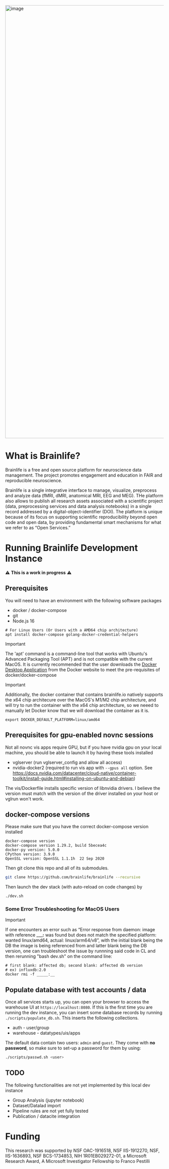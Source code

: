 
<img width="1378" alt="image" src="https://user-images.githubusercontent.com/2119795/187248731-196fd4ad-36ef-4f81-a8d6-fc00dab73564.png">

# What is Brainlife?

Brainlife is a free and open source platform for neuroscience data management. The project promotes engagement and education in FAIR and reproducible neuroscience.

Brainlife is a single integrative interface to manage, visualize, preprocess and analyze data (fMRI, dMRI, anatomical MRI, EEG and MEG). THe platform also allows to publish all research assets associated with a scientific project (data, preprocessing services and data analysis notebooks) in a single record addressed by a digital-object-identifier (DOI). The platform is unique because of its focus on supporting scientific reproducibility beyond open code and open data, by providing fundamental smart mechanisms for what we refer to as “Open Services.” 

# Running Brainlife Development Instance

:warning: **This is a work in progress** :warning:

## Prerequisites
You will need to have an environment with the following software packages

* docker / docker-compose 
* git
* Node.js 16 

```
# For Linux Users (Or Users with a AMD64 chip architecture)
apt install docker-compose golang-docker-credential-helpers
```

> [!IMPORTANT]
> The 'apt' command is a command-line tool that works with Ubuntu's Advanced Packaging Tool (APT) and is not compatible with the current MacOS. It is currently recommended that the user downloads the [Docker Desktop Application](https://www.docker.com/products/docker-desktop/) from the Docker website to meet the pre-requisites of docker/docker-compose

> [!IMPORTANT]
> Additionally, the docker container that contains brainlife.io natively supports the x64 chip architecure over the MacOS's M1/M2 chip architecture, and will try to run the container with the x64 chip architecture, so we neeed to manually let Docker know that we will download the container as it is.
> ```
> export DOCKER_DEFAULT_PLATFORM=linux/amd64
> ```

## Prerequisites for gpu-enabled novnc sessions

Not all novnc vis apps require GPU, but if you have nvidia gpu on your local machine, you should be
able to launch it by having these tools installed

* vglserver (run vglserver_config and allow all access)
* nvidia-docker2 (required to run vis app with `--gpus all` option. See https://docs.nvidia.com/datacenter/cloud-native/container-toolkit/install-guide.html#installing-on-ubuntu-and-debian)

The vis/Dockerfile installs specific version of libnvidia drivers. I believe the version must match with the
version of the driver installed on your host or vglrun won't work.

## docker-compose versions

Please make sure that you have the correct docker-compose version installed

```
docker-compose version
docker-compose version 1.29.2, build 5becea4c
docker-py version: 5.0.0
CPython version: 3.9.0
OpenSSL version: OpenSSL 1.1.1h  22 Sep 2020
```

Then git clone this repo and all of its submodules.

```bash
git clone https://github.com/brainlife/brainlife --recursive 
```

Then launch the dev stack (with auto-reload on code changes) by

```bash
./dev.sh
```

### Some Error Troubleshooting for MacOS Users
> [!IMPORTANT]
> If one encounters an error such as “Error response from daemon: image with reference ________:_____ was found but does not match the specified platform: wanted linux/amd64, actual: linux/arm64/v8”, with the initial blank being the DB the image is being referenced from and latter blank being the DB version, one can troubleshoot the issue by runnning said code in CL and then rerunning "bash dev.sh" on the command line:
>```
> # first blank: affected db; second blank: affected db version
> # ex) influxdb:2.0
> docker rmi -f _____:__ 
>```

## Populate database with test accounts / data

Once all services starts up, you can open your browser to access the warehouse UI at `https://localhost:8080`. If this is the first time you are running the dev instance, you can insert some database records by running `./scripts/populate_db.sh`. This inserts the following collections.

* auth - user/group
* warehouse - datatypes/uis/apps

The default data contain two users: `admin` and `guest`.
They come with **no password**, so make sure to set-up a password for them by using:

```bash
./scripts/passwd.sh <user>
```

## TODO

The following functionalities are not yet implemented by this local dev instance

* Group Analysis (jupyter notebook)
* Dataset/Datalad import
* Pipeline rules are not yet fully tested
* Publication / datacite integration

# Funding

This research was supported by NSF OAC-1916518, NSF IIS-1912270, NSF, IIS-1636893, NSF BCS-1734853, NIH 1R01EB029272-01, a Microsoft Research Award, A Microsoft Investigator Fellowship to Franco Pestilli

